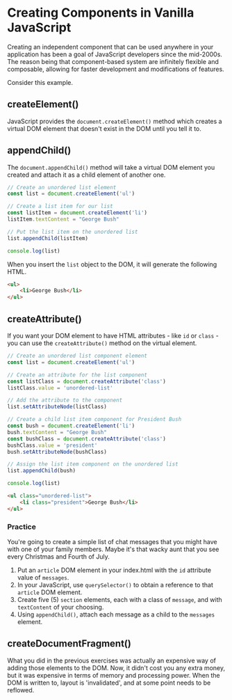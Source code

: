# Creating Components in Vanilla JavaScript

Creating an independent component that can be used anywhere in your application has been a goal of JavaScript developers since the mid-2000s. The reason being that component-based system are infinitely flexible and composable, allowing for faster development and modifications of features.

Consider this example.

## createElement()

JavaScript provides the `document.createElement()` method which creates a virtual DOM element that doesn't exist in the DOM until you tell it to.

## appendChild()

The `document.appendChild()` method will take a virtual DOM element you created and attach it as a child element of another one.

```js
// Create an unordered list element
const list = document.createElement('ul')

// Create a list item for our list
const listItem = document.createElement('li')
listItem.textContent = "George Bush"

// Put the list item on the unordered list
list.appendChild(listItem)

console.log(list)
```

When you insert the `list` object to the DOM, it will generate the following HTML.

```html
<ul>
    <li>George Bush</li>
</ul>
```

## createAttribute()

If you want your DOM element to have HTML attributes - like `id` or `class` - you can use the `createAttribute()` method on the virtual element.

```js
// Create an unordered list component element
const list = document.createElement('ul')

// Create an attribute for the list component
const listClass = document.createAttribute('class')
listClass.value = 'unordered-list'

// Add the attribute to the component
list.setAttributeNode(listClass)

// Create a child list item component for President Bush
const bush = document.createElement('li')
bush.textContent = "George Bush"
const bushClass = document.createAttribute('class')
bushClass.value = 'president'
bush.setAttributeNode(bushClass)

// Assign the list item component on the unordered list
list.appendChild(bush)

console.log(list)
```

```html
<ul class="unordered-list">
    <li class="president">George Bush</li>
</ul>
```

### Practice

You're going to create a simple list of chat messages that you might have with one of your family members. Maybe it's that wacky aunt that you see every Christmas and Fourth of July.

1. Put an `article` DOM element in your index.html with the `id` attribute value of `messages`.
1. In your JavaScript, use `querySelector()` to obtain a reference to that `article` DOM element.
1. Create five (5) `section` elements, each with a class of `message`, and with `textContent` of your choosing.
1. Using `appendChild()`, attach each message as a child to the `messages` element.

## createDocumentFragment()

What you did in the previous exercises was actually an expensive way of adding those elements to the DOM. Now, it didn't cost you any extra money, but it was expensive in terms of memory and processing power. When the DOM is written to, layout is 'invalidated', and at some point needs to be reflowed.